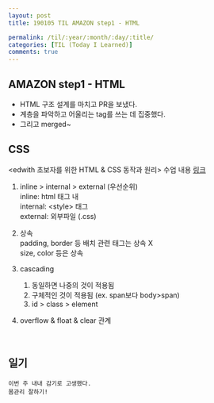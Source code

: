 ```yaml
---
layout: post
title: 190105 TIL AMAZON step1 - HTML

permalink: /til/:year/:month/:day/:title/
categories: [TIL (Today I Learned)]
comments: true
---
```


## AMAZON step1 - HTML
- HTML 구조 설계를 마치고 PR을 보냈다. 
- 계층을 파악하고 어울리는 tag를 쓰는 데 집중했다.
- 그리고 merged~

## CSS
<edwith 초보자를 위한 HTML & CSS 동작과 원리> 수업 내용  [링크](https://www.edwith.org/htmlcss/joinLectures/12826)

1.  inline > internal > external (우선순위) <br>
inline: html 태그 내 <br>
internal: \<style> 태그 <br>
external: 외부파일 (.css)

2. 상속 <br>
padding, border 등 배치 관련 태그는 상속 X <br>
size, color 등은 상속

3. cascading<br>
    1) 동일하면 나중의 것이 적용됨 <br>
    2) 구체적인 것이 적용됨 (ex. span보다 body>span) <br>
    3) id > class > element

4. overflow & float & clear 관계

<br>

## 일기

```text
이번 주 내내 감기로 고생했다. 
몸관리 잘하기! 
```

